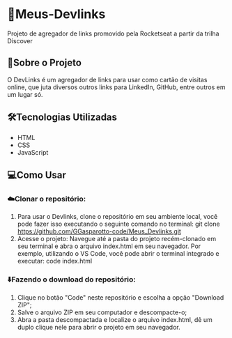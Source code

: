 # 🔗Meus-Devlinks
Projeto de agregador de links promovido pela Rocketseat a partir da trilha Discover

## 📝Sobre o Projeto
O DevLinks é um agregador de links para usar como cartão de visitas online, que juta diversos outros links para LinkedIn, GitHub, entre outros em um lugar só.

## 🛠️Tecnologias Utilizadas
* HTML
* CSS
* JavaScript

## 💻Como Usar
### ☁️Clonar o repositório:
1. Para usar o Devlinks, clone o repositório em seu ambiente local, você pode fazer isso executando o seguinte comando no terminal: git clone https://github.com/GGasparotto-code/Meus_Devlinks.git
2. Acesse o projeto: Navegue até a pasta do projeto recém-clonado em seu terminal e abra o arquivo index.html em seu navegador. Por exemplo, utilizando o VS Code, você pode abrir o terminal integrado e executar: code index.html

### ⬇️Fazendo o download do repositório:
1. Clique no botão "Code" neste repositório e escolha a opção "Download ZIP";
2. Salve o arquivo ZIP em seu computador e descompacte-o;
3. Abra a pasta descompactada e localize o arquivo index.html, dê um duplo clique nele para abrir o projeto em seu navegador.
